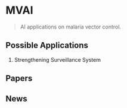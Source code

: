 # MVAI
> AI applications on malaria vector control.

## Possible Applications
1.	Strengthening Surveillance System

## Papers
## News

